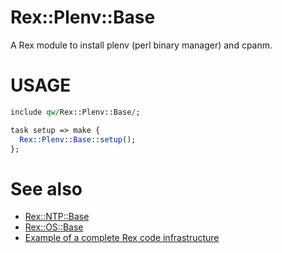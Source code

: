 # Rex::Plenv::Base

A Rex module to install plenv (perl binary manager) and cpanm.

# USAGE

```perl
include qw/Rex::Plenv::Base/;

task setup => make {
  Rex::Plenv::Base::setup();
};
```

# See also
 * [Rex::NTP::Base](https://github.com/krimdomu/rex-ntp-base.git)
 * [Rex::OS::Base](https://github.com/krimdomu/rex-os-base.git)
 * [Example of a complete Rex code infrastructure](http://www.rexify.org/docs/rex_book/infrastructure/example_of_a_complete_rex_code_infrastructure.html)
